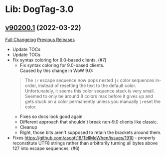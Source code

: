 # Lib: DogTag-3.0

## [v90200.1](https://github.com/parnic/LibDogTag-3.0/tree/v90200.1) (2022-03-22)
[Full Changelog](https://github.com/parnic/LibDogTag-3.0/compare/v90100.1...v90200.1) [Previous Releases](https://github.com/parnic/LibDogTag-3.0/releases)

- Update TOCs  
- Update TOCs  
- Fix syntax coloring for 9.0-based clients. (#7)  
    * Fix syntax coloring for 9.0-based clients.  
    Caused by this change in WoW 9.0:  
    > The `|r` escape sequence now pops nested `|c` color sequences in-order, instead of resetting the text to the default color.  
    Unfortunately, it seems this color sequence stack is very small. Seemed to only be around 8 colors max before it gives up and gets stuck on a color permanently unless you manually `|r`eset the color.  
    * Fixes so docs look good again.  
    * Different approach that shouldn't break non-9.0 clients like classic.  
    * Cleanup  
    * Right, those bits aren't supposed to retain the brackets around them.  
- Fixes https://github.com/ascott18/TellMeWhen/issues/1910 - properly reconstitute UTF8 strings rather than arbitrarily turning all bytes above 127 into escape sequences. (#6)  
